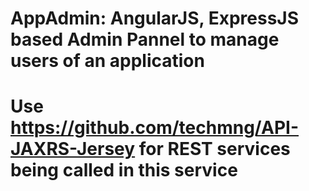 # AppAdmin: AngularJS, ExpressJS based Admin Pannel to manage users of an application
# Use https://github.com/techmng/API-JAXRS-Jersey   for REST services being called in this service
